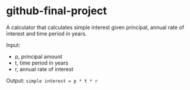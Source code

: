 # github-final-project
A calculator that calculates simple interest given principal, annual rate of interest and time period in years.

Input:
   - p, principal amount
   - t, time period in years
   - r, annual rate of interest

Output:
   `simple interest = p * t * r`

